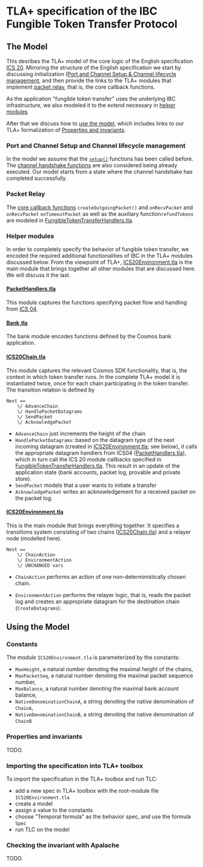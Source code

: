 # TLA+ specification of the IBC Fungible Token Transfer Protocol

## The Model

This desribes the TLA+ model of the core logic of the English
specification [ICS
20](https://github.com/cosmos/ics/tree/master/spec/ics-020-fungible-token-transfer). Mirroring
the structure of the English specification we start by discussing
initialization ([Port and Channel Setup & Channel lifecycle management](#port-and-channel-setup-and-channel-lifecycle-management), and then provide the links to the TLA+ modules that
implement [packet relay](#packet-relay), that is, the core callback functions.

As the application "fungible token transfer" uses the underlying IBC
infrastructure, we also modeled it to the extend necessary in [helper modules](#helper-modules)

After that we discuss how to [use the model](#using-the-model), which
includes links to our TLA+ formalization of [Properties and
invariants](#properties-and-invariants). 

### Port and Channel Setup and Channel lifecycle management


In the model we assume that the [`setup()`](https://github.com/cosmos/ics/tree/master/spec/ics-020-fungible-token-transfer#port--channel-setup) functions has been called
before. The [channel handshake
functions]((https://github.com/cosmos/ics/tree/master/spec/ics-020-fungible-token-transfer#channel-lifecycle-management))
are also considered being already executed. Our
model starts from a state where the channel handshake has completed
successfully. 

### Packet Relay

The [core callback functions](https://github.com/cosmos/ics/tree/master/spec/ics-020-fungible-token-transfer#packet-relay)
`createOutgoingPacket()` and `onRecvPacket` and `onRecvPacket` 
	`onTimeoutPacket` as well as the auxiliary function`refundTokens`
	are modeled in
	[FungibleTokenTransferHandlers.tla](FungibleTokenTransferHandlers.tla). 
	
### Helper modules

In order to completely specify the behavior of fungible token
transfer, we encoded the required additional functionalities of IBC in
the TLA+ modules discussed below. From
the viewpoint of TLA+, [ICS20Environment.tla](ICS20Environment.tla) is
the main module that brings together all other modules that are
discussed here. We will discuss it the last.

	
#### [PacketHandlers.tla](PacketHandlers.tla) 

This module captures the functions
specifying packet flow and handling from [ICS
04](https://github.com/cosmos/ics/tree/master/spec/ics-004-channel-and-packet-semantics). 

#### [Bank.tla](bank.tla) 
The bank module encodes functions defined by the Cosmos bank
  application. 
  
#### [ICS20Chain.tla](ICS20Chain.tla)

This module captures the relevant
  Cosmos SDK functionality, that is, the context in which token
  transfer runs. In the complete TLA+ model it is instantiated twice,
  once for each chain participating in the token transfer.
  The transition relation is defined by

```tla
Next ==
    \/ AdvanceChain
    \/ HandlePacketDatagrams
    \/ SendPacket
    \/ AcknowledgePacket
```

- `AdvanceChain` just increments the height of the chain
- `HandlePacketDatagrams`: based on the datagram type of the next
  incoming datagram (created in
  [ICS20Environment.tla](ICS20Environment.tla); see below), it calls the
  appropriate datagram handlers from ICS04
  ([PacketHandlers.tla](PacketHandlers.tla)), which in turn call the
  ICS 20 module callbacks specified in
  [FungibleTokenTransferHandlers.tla](FungibleTokenTransferHandlers.tla).
  This result in an update of the application state (bank accounts,
  packet log, provable and private store).
- `SendPacket` models that a user wants to initiate a transfer
- `AcknowledgePacket` writes an acknowledgement for a received packet
  on the packet log.


#### [ICS20Environment.tla](ICS20Environment.tla) 
This is the main module that
  brings everything together. It specifies a transitions system
  consisting of two chains ([ICS20Chain.tla](ICS20Chain.tla)) and a
  relayer node (modelled here). 
```tla
Next ==
    \/ ChainAction
    \/ EnvironmentAction
    \/ UNCHANGED vars
```

- `ChainAction` performs an action of one non-deterministically chosen
  chain.
  
- `EnvironmentAction` performs the relayer logic, that is, reads the
  packet log and creates an appropriate datagram for the destination
  chain (`CreateDatagrams`).
  
## Using the Model

### Constants

The module `ICS20Environment.tla` is parameterized by the constants:
 - `MaxHeight`, a natural number denoting the maximal height of the chains,
 - `MaxPacketSeq`, a natural number denoting the maximal packet sequence number,
 - `MaxBalance`, a natural number denoting the maximal bank account balance,
 - `NativeDenominationChainA`, a string denoting the native denomination of `ChainA`,
 - `NativeDenominationChainB`, a string denoting the native denomination of `ChainB`

### Properties and invariants
TODO.


### Importing the specification into TLA+ toolbox

To import the specification in the TLA+ toolbox and run TLC:
  - add a new spec in TLA+ toolbox with the root-module file `ICS20Environment.tla` 
  - create a model
  - assign a value to the constants
  - choose "Temporal formula" as the behavior spec, and use the formula `Spec`
  - run TLC on the model

### Checking the invariant with Apalache

TODO.
